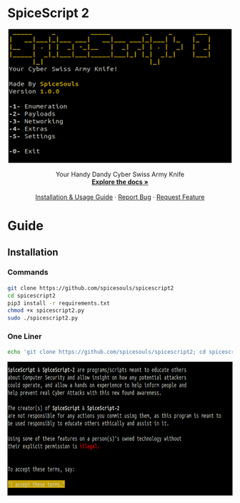<h1>SpiceScript 2</h1>
<p align="center">
  <a href="https://github.com/spicesouls/spicescript2">
    <img src="spicescript-menu.PNG" alt="Menu Of Spicescript" width="500" height="300">
  </a>
  <p align="center">
    Your Handy Dandy Cyber Swiss Army Knife
    <br />
    <a href="https://github.com/spicesouls/spicescript2"><strong>Explore the docs »</strong></a>
    <br />
    <br />
    <a href="https://github.com/spicesouls/spicescript2/blob/master/README.md#guide">Installation & Usage Guide</a>
    ·
    <a href="https://github.com/spicesouls/spicescript2/issues">Report Bug</a>
    ·
    <a href="https://github.com/spicesouls/spicescript2/issues">Request Feature</a>
  </p>
</p>
</p>

# Guide

## Installation

### Commands

```sh
git clone https://github.com/spicesouls/spicescript2
cd spicescript2
pip3 install -r requirements.txt
chmod +x spicescript2.py
sudo ./spicescript2.py
```

### One Liner

```sh
echo 'git clone https://github.com/spicesouls/spicescript2; cd spicescript2; pip3 install -r requirements.txt; chmod +x spicescript2.py; echo ""; echo ""; echo "Ready for running!"; echo ""' | sh
```

<p align="center">
  <a href="https://github.com/spicesouls/spicescript2">
    <img src="spicescript-terms.PNG" alt="TOS Of Spicescript" width="700" height="300">
  </a>
</p>

